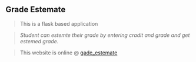 ## Grade Estemate
>This is a flask based application 


 >*Student can estemte their grade by entering cradit and grade
 >and get estemed grade.*
 
 >This website is online @ [gade_estemate](http://grade.pythonanywhere.com/)
